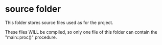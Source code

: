 ﻿# source folder

This folder stores source files used as for the project.

These files WILL be compiled, so only one file of this folder can contain the "main::proc()" procedure.
